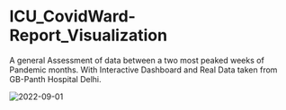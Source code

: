 # ICU_CovidWard-Report_Visualization
A general Assessment of data between a two most peaked weeks of Pandemic months. With Interactive Dashboard and Real Data taken from GB-Panth Hospital Delhi. 

![2022-09-01](https://user-images.githubusercontent.com/112419088/194708951-376e7fe6-8a37-4087-9d9c-fee4ed67893f.png)
